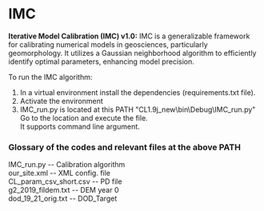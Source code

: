# IMC
**Iterative Model Calibration (IMC) v1.0:** IMC is a generalizable framework for calibrating numerical models in geosciences, particularly geomorphology. It utilizes a Gaussian neighborhood algorithm to efficiently identify optimal parameters, enhancing model precision.

To run the IMC algorithm:
1) In a virtual environment install the dependencies (requirements.txt file).
2) Activate the environment
3) IMC_run.py is located at this PATH "CL1.9j_new\bin\Debug\IMC_run.py"  
   Go to the location and execute the file.  
   It supports command line argument.  

### Glossary of the codes and relevant files at the above PATH
IMC_run.py -- Calibration algorithm  
our_site.xml -- XML config. file  
CL_param_csv_short.csv -- PD file  
g2_2019_fildem.txt -- DEM year 0  
dod_19_21_orig.txt -- DOD_Target  
